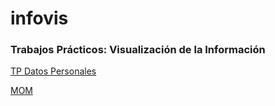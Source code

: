 # infovis

### Trabajos Prácticos: Visualización de la Información 

[TP Datos Personales](https://felipegorostiaga.github.io/infovis/personal-data/dashboard.html)

[MOM](https://FelipeGorostiaga.github.io/infovis/index.html)
